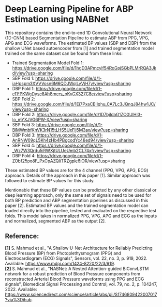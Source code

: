 # Deep Learning Pipeline for ABP Estimation using NABNet
This repository contains the end-to-end 1D Convolutional Neural Network (1D-CNN) based Segmentation Pipeline to estimate ABP from PPG, VPG, APG and ECG waveforms. The estimated BP values (SBP and DBP) from the shallow UNet based autoencoder from [1] and trained segmentation model trained on the same dataset can be found from these links:  

* Trained Segmentation Model Fold 1: https://drive.google.com/file/d/1hgD3APmcylf54RoGpjSGbPLMrRQA3Jkd/view?usp=sharing  
* SBP Fold 1: https://drive.google.com/file/d/1-iaHpspm3XVVVosn6M6QDJWqlLyVjH7y/view?usp=sharing
* DBP Fold 1: https://drive.google.com/file/d/1-eTFPKWgDysc8Ah8mers_pKvGX327C8c/view?usp=sharing
* SBP Fold 2: https://drive.google.com/file/d/1Ei7PxaCEIIqhu_0A7Lc3JQnqJ84hw1JC/view?usp=sharing
* DBP Fold 2: https://drive.google.com/file/d/1D7bjldaG1ZO0UlHI3-lo_mYXJVG6PW-X/view?usp=sharing
* SBP Fold 3: https://drive.google.com/file/d/1-BiMWmbfKnVK3rN15tLHS5UxFlj5M3ax/view?usp=sharing
* DBP Fold 3: https://drive.google.com/file/d/1-AnRNW09qL5Kh4zHb4PBgcodYc48ed94/view?usp=sharing
* SBP Fold 4: https://drive.google.com/file/d/1-_Wz7W3Qrdu5iRWXjtULUeUmb2CL74xf/view?usp=sharing
* DBP Fold 4: https://drive.google.com/file/d/1-ZObf25po8F_PxOpAZQIiTRZgple6iOR/view?usp=sharing

These estimated BP values are for the 4 channel (PPG, VPG, APG, ECG) approach. Details of the approach in this paper [1]. Similar approach was followed to estimate BP values for this study.  

Mentionable that these BP values can be predicted by any other classical or deep learning approach, only the same set of signals need to be used for both BP prediction and ABP segmentation pipelines as discussed in this paper [2]. Estimated BP values and the trained segmentation model can loaded directly into the pipeline, tested and evaluated on the respective test folds. This model takes in normalized PPG, VPG, APG and ECG as the inputs and normalized, segmented ABP as the output [2].  


## Reference:
**[1]** S. Mahmud et al., "A Shallow U-Net Architecture for Reliably Predicting Blood Pressure (BP) from Photoplethysmogram (PPG) and Electrocardiogram (ECG) Signals", Sensors, vol. 22, no. 3, p. 919, 2022. Available: https://www.mdpi.com/1424-8220/22/3/919.  
**[2]** S. Mahmud et al., "NABNet: A Nested Attention-guided BiConvLSTM network for a robust prediction of Blood Pressure components from reconstructed Arterial Blood Pressure waveforms using PPG and ECG signals", Biomedical Signal Processing and Control, vol. 79, no. 2, p. 104247, 2022. Available: https://www.sciencedirect.com/science/article/abs/pii/S1746809422007017?via%3Dihub.   
